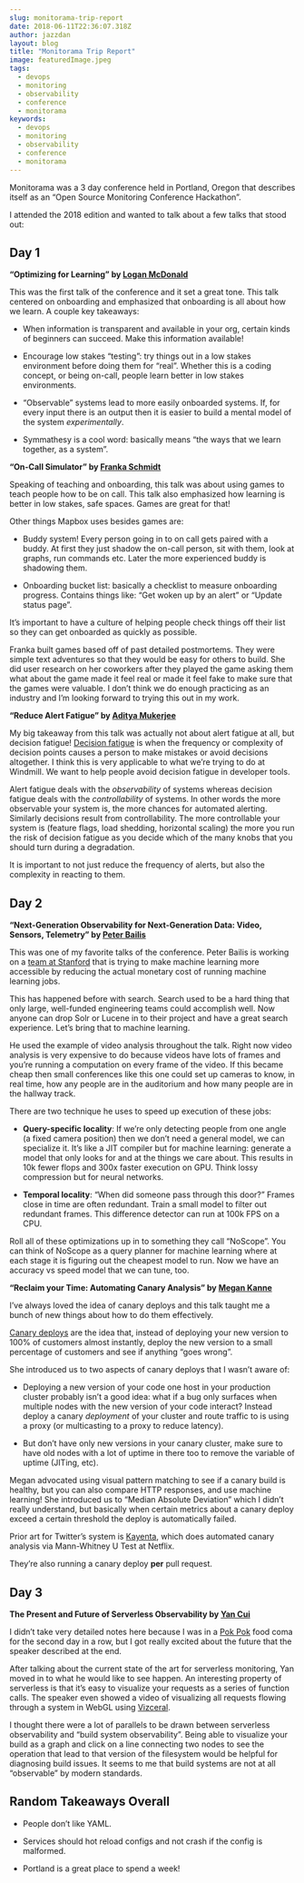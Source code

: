 ```yaml
---
slug: monitorama-trip-report
date: 2018-06-11T22:36:07.318Z
author: jazzdan
layout: blog
title: "Monitorama Trip Report"
image: featuredImage.jpeg
tags:
  - devops
  - monitoring
  - observability
  - conference
  - monitorama
keywords:
  - devops
  - monitoring
  - observability
  - conference
  - monitorama
---
```


Monitorama was a 3 day conference held in Portland, Oregon that describes itself as an “Open Source Monitoring Conference Hackathon”.

I attended the 2018 edition and wanted to talk about a few talks that stood out:

## Day 1

**“Optimizing for Learning” by [Logan McDonald](https://twitter.com/loganmeetsworld)**

This was the first talk of the conference and it set a great tone. This talk centered on onboarding and emphasized that onboarding is all about how we learn. A couple key takeaways:

* When information is transparent and available in your org, certain kinds of beginners can succeed. Make this information available!

* Encourage low stakes “testing”: try things out in a low stakes environment before doing them for “real”. Whether this is a coding concept, or being on-call, people learn better in low stakes environments.

* “Observable” systems lead to more easily onboarded systems. If, for every input there is an output then it is easier to build a mental model of the system *experimentally*.

* Symmathesy is a cool word: basically means “the ways that we learn together, as a system”.

**“On-Call Simulator” by [Franka Schmidt](https://twitter.com/franschm)**

Speaking of teaching and onboarding, this talk was about using games to teach people how to be on call. This talk also emphasized how learning is better in low stakes, safe spaces. Games are great for that!

Other things Mapbox uses besides games are:

* Buddy system! Every person going in to on call gets paired with a buddy. At first they just shadow the on-call person, sit with them, look at graphs, run commands etc. Later the more experienced buddy is shadowing them.

* Onboarding bucket list: basically a checklist to measure onboarding progress. Contains things like: “Get woken up by an alert” or “Update status page”.

It’s important to have a culture of helping people check things off their list so they can get onboarded as quickly as possible.

Franka built games based off of past detailed postmortems. They were simple text adventures so that they would be easy for others to build. She did user research on her coworkers after they played the game asking them what about the game made it feel real or made it feel fake to make sure that the games were valuable. I don’t think we do enough practicing as an industry and I’m looking forward to trying this out in my work.

**“Reduce Alert Fatigue” by [Aditya Mukerjee](https://twitter.com/chimeracoder)**

My big takeaway from this talk was actually not about alert fatigue at all, but decision fatigue! [Decision fatigue](https://en.wikipedia.org/wiki/Decision_fatigue) is when the frequency or complexity of decision points causes a person to make mistakes or avoid decisions altogether. I think this is very applicable to what we’re trying to do at Windmill. We want to help people avoid decision fatigue in developer tools.

Alert fatigue deals with the *observability* of systems whereas decision fatigue deals with the *controllability* of systems. In other words the more observable your system is, the more chances for automated alerting. Similarly decisions result from controllability. The more controllable your system is (feature flags, load shedding, horizontal scaling) the more you run the risk of decision fatigue as you decide which of the many knobs that you should turn during a degradation.

It is important to not just reduce the frequency of alerts, but also the complexity in reacting to them.

## Day 2

**“Next-Generation Observability for Next-Generation Data: Video, Sensors, Telemetry” by [Peter Bailis](https://twitter.com/pbailis)**

This was one of my favorite talks of the conference. Peter Bailis is working on a [team at Stanford](https://dawn.cs.stanford.edu/) that is trying to make machine learning more accessible by reducing the actual monetary cost of running machine learning jobs.

This has happened before with search. Search used to be a hard thing that only large, well-funded engineering teams could accomplish well. Now anyone can drop Solr or Lucene in to their project and have a great search experience. Let’s bring that to machine learning.

He used the example of video analysis throughout the talk. Right now video analysis is very expensive to do because videos have lots of frames and you’re running a computation on every frame of the video. If this became cheap then small conferences like this one could set up cameras to know, in real time, how any people are in the auditorium and how many people are in the hallway track.

There are two technique he uses to speed up execution of these jobs:

* **Query-specific locality**: If we’re only detecting people from one angle (a fixed camera position) then we don’t need a general model, we can specialize it. It’s like a JIT compiler but for machine learning: generate a model that only looks for and at the things we care about. This results in 10k fewer flops and 300x faster execution on GPU. Think lossy compression but for neural networks.

* **Temporal locality**: “When did someone pass through this door?”
Frames close in time are often redundant. Train a small model to filter out redundant frames. This difference detector can run at 100k FPS on a CPU.

Roll all of these optimizations up in to something they call “NoScope”. You can think of NoScope as a query planner for machine learning where at each stage it is figuring out the cheapest model to run. Now we have an accuracy vs speed model that we can tune, too.

**“Reclaim your Time: Automating Canary Analysis” by [Megan Kanne](https://twitter.com/megankanne)**

I’ve always loved the idea of canary deploys and this talk taught me a bunch of new things about how to do them effectively.

[Canary deploys](https://www.infoq.com/news/2013/03/canary-release-improve-quality) are the idea that, instead of deploying your new version to 100% of customers almost instantly, deploy the new version to a small percentage of customers and see if anything “goes wrong”.

She introduced us to two aspects of canary deploys that I wasn’t aware of:

* Deploying a new version of your code one host in your production cluster probably isn’t a good idea: what if a bug only surfaces when multiple nodes with the new version of your code interact? Instead deploy a canary *deployment* of your cluster and route traffic to is using a proxy (or multicasting to a proxy to reduce latency).

* But don’t have only new versions in your canary cluster, make sure to have old nodes with a lot of uptime in there too to remove the variable of uptime (JITing, etc).

Megan advocated using visual pattern matching to see if a canary build is healthy, but you can also compare HTTP responses, and use machine learning! She introduced us to “Median Absolute Deviation” which I didn’t really understand, but basically when certain metrics about a canary deploy exceed a certain threshold the deploy is automatically failed.

Prior art for Twitter’s system is [Kayenta](https://cloudplatform.googleblog.com/2018/04/introducing-Kayenta-an-open-automated-canary-analysis-tool-from-Google-and-Netflix.html), which does automated canary analysis via Mann-Whitney U Test at Netflix.

They’re also running a canary deploy **per** pull request.

## Day 3

**The Present and Future of Serverless Observability by [Yan Cui](https://twitter.com/theburningmonk)**

I didn’t take very detailed notes here because I was in a [Pok Pok](https://pokpokdivision.com/) food coma for the second day in a row, but I got really excited about the future that the speaker described at the end.

After talking about the current state of the art for serverless monitoring, Yan moved in to what he would like to see happen. An interesting property of serverless is that it’s easy to visualize your requests as a series of function calls. The speaker even showed a video of visualizing all requests flowing through a system in WebGL using [Vizceral](https://github.com/Netflix/vizceral).

I thought there were a lot of parallels to be drawn between serverless observability and “build system observability”. Being able to visualize your build as a graph and click on a line connecting two nodes to see the operation that lead to that version of the filesystem would be helpful for diagnosing build issues. It seems to me that build systems are not at all “observable” by modern standards.

## **Random Takeaways Overall**

* People don’t like YAML.

* Services should hot reload configs and not crash if the config is malformed.

* Portland is a great place to spend a week!
